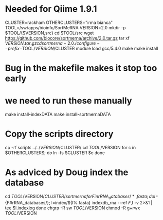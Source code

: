 # Needed for Qiime 1.9.1
CLUSTER=rackham
OTHERCLUSTERS="irma bianca"
TOOL=/sw/apps/bioinfo/SortMeRNA
VERSION=2.0
mkdir -p $TOOL/{$VERSION,src}
cd $TOOL/src
wget https://github.com/biocore/sortmerna/archive/2.0.tar.gz
tar xf $VERSION.tar.gz
cd sortmerna-2.0
./configure --prefix=$TOOL/$VERSION/$CLUSTER
module load gcc/5.4.0
make
make install
# Bug in the makefile makes it stop too early 
# we need to run these manually
make install-indexDATA
make install-sortmernaDATA
# Copy the scripts directory
cp -rf scripts ../../$VERSION/$CLUSTER/
cd $TOOL/$VERSION
for c in $OTHERCLUSTERS; do
  ln -fs $CLUSTER $c
done

# As adviced by Doug index the database
cd $TOOL/$VERSION/$CLUSTER/sortmerna
for F in rRNA_databases/*.fasta; do
  I=${F#rRNA_databases/}; I=index/${I%.fasta}
  indexdb_rna --ref $F,$I -v 2>&1 | tee $I.indexlog
done
chgrp -R sw $TOOL/$VERSION
chmod -R g+rwx $TOOL/$VERSION
